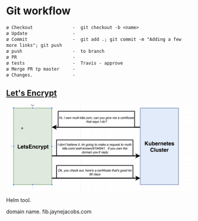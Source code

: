 # Git workflow

```process
ø Checkout               -  git checkout -b <name>
ø Update                 - 
ø Commit                 -  git add .; git commit -m "Adding a few more links"; git push
ø push                   -  to branch
ø PR                     -
ø tests                  -  Travis - approve
ø Merge PR tp master     - 
ø Changes.               - 
```

## [Let's Encrypt](FixLetsEncrypt)

![Let'sEncrypt](LetsEncrypt.png)


Helm tool.  

domain name. fib.jaynejacobs.com



